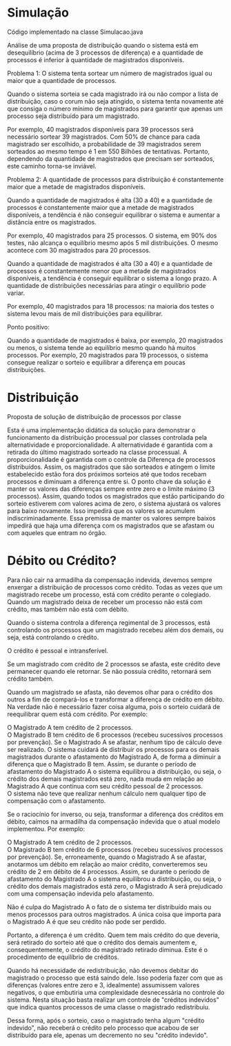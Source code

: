 # Simulação
Código implementado na classe Simulacao.java

Análise de uma proposta de distribuição quando o sistema está em desequilíbrio (acima de 3 processos de diferença) e a quantidade de processos é inferior à quantidade de magistrados disponíveis.


Problema 1: O sistema tenta sortear um número de magistrados igual ou maior que a quantidade de processos.

Quando o sistema sorteia se cada magistrado irá ou não compor a lista de distribuição, caso o corum não seja atingido, o sistema tenta novamente até que consiga o número mínimo de magistrados para garantir que apenas um processo seja distribuído para um magistrado. 

Por exemplo, 40 magistrados disponíveis para 39 processos será necessário sortear 39 magistrados. Com 50% de chance para cada magistrado ser escolhido, a probabilidade de 39 magistrados serem sorteados ao mesmo tempo é 1 em 550 Bilhões de tentativas.
Portanto, dependendo da quantidade de magistrados que precisam ser sorteados, este caminho torna-se inviável. 

Problema 2: A quantidade de processos para distribuição é constantemente maior que a metade de magistrados disponíveis.

Quando a quantidade de magistrados é alta (30 a 40) e a quantidade de processos é constantemente maior que a metade de magistrados disponíveis, a tendência é não conseguir equilibrar o sistema e aumentar a distância entre os magistrados.

Por exemplo, 40 magistrados para 25 processos. O sistema, em 90% dos testes, não alcança o equilíbrio mesmo após 5 mil distribuições. O mesmo acontece com 30 magistrados para 20 processos. 

Quando a quantidade de magistrados é alta (30 a 40) e a quantidade de processos é constantemente menor que a metade de magistrados disponíveis, a tendência é conseguir equilibrar o sistema a longo prazo. A quantidade de distribuições necessárias para atingir o equilíbrio pode variar. 

Por exemplo, 40 magistrados para 18 processos: na maioria dos testes o sistema levou mais de mil distribuições para equilibrar.

Ponto positivo:

Quando a quantidade de magistrados é baixa, por exemplo, 20 magistrados ou menos, o sistema tende ao equilíbrio mesmo quando há muitos processos. Por exemplo, 20 magistrados para 19 processos, o sistema consegue realizar o sorteio e equilibrar a diferença em poucas distribuições.



# Distribuição
Proposta de solução de distribuição de processos por classe

Esta é uma implementação didática da solução para demonstrar o funcionamento da distribuição processual por classes controlada pela alternatividade e proporcionalidade.
A alternatividade é garantida com a retirada do último magistrado sorteado na classe processual.
A proporcionalidade é garantida com o controle da Diferença de processos distribuídos. Assim, os magistrados que são sorteados e atingem o limite estabelecido estão fora dos próximos sorteios até que todos recebam processos e diminuam a diferença entre si. 
O ponto chave da solução é manter os valores das diferenças sempre entre zero e o limite máximo (3 processos).
Assim, quando todos os magistrados que estão participando do sorteio estiverem com valores acima de zero, o sistema ajustará os valores para baixo novamente. Isso impedirá que os valores se acumulem indiscriminadamente. Essa premissa de manter os valores sempre baixos impedirá que haja uma diferença com os magistrados que se afastam ou com aqueles que entram no órgão.


# Débito ou Crédito? 
Para não cair na armadilha da compensação indevida, devemos sempre enxergar a distribuição de processos como crédito. Todas as vezes que um magistrado recebe um processo, está com crédito perante o colegiado. Quando um magistrado deixa de receber um processo não está com crédito, mas também não está com débito. 

Quando o sistema controla a diferença regimental de 3 processos, está controlando os processos que um magistrado recebeu além dos demais, ou seja, está controlando o crédito.  

O crédito é pessoal e intransferível. 

Se um magistrado com crédito de 2 processos se afasta, este crédito deve permanecer quando ele retornar. Se não possuía crédito, retornará sem crédito também. 

Quando um magistrado se afasta, não devemos olhar para o crédito dos outros a fim de compará-los e transformar a diferença de crédito em débito. Na verdade não é necessário fazer coisa alguma, pois o sorteio cuidará de reequilibrar quem está com crédito. Por exemplo: 

O Magistrado A tem crédito de 2 processos.  
O Magistrado B tem crédito de 6 processos (recebeu sucessivos processos por prevenção). 
Se o Magistrado A se afastar, nenhum tipo de cálculo deve ser realizado. O sistema cuidará de distribuir os processos para os demais magistrados durante o afastamento do Magistrado A, de forma a diminuir a diferença que o Magistrado B tem. Assim, se durante o período de afastamento do Magistrado A o sistema equilibrou a distribuição, ou seja, o crédito dos demais magistrados está zero, nada muda em relação ao Magistrado A que continua com seu crédito pessoal de 2 processos.  
O sistema não teve que realizar nenhum cálculo nem qualquer tipo de compensação com o afastamento. 
 
Se o raciocínio for inverso, ou seja, transformar a diferença dos créditos em débito, caímos na armadilha da compensação indevida que o atual modelo implementou. Por exemplo: 

O Magistrado A tem crédito de 2 processos.  
O Magistrado B tem crédito de 6 processos (recebeu sucessivos processos por prevenção). 
Se, erroneamente, quando o Magistrado A se afastar, anotarmos um débito em relação ao maior crédito, converteremos seu crédito de 2 em débito de 4 processos. Assim, se durante o período de afastamento do Magistrado A o sistema equilibrou a distribuição, ou seja, o crédito dos demais magistrados está zero, o Magistrado A será prejudicado com uma compensação indevida pelo afastamento.  

Não é culpa do Magistrado A o fato de o sistema ter distribuído mais ou menos processos para outros magistrados.  A única coisa que importa para o Magistrado A é que seu crédito não pode ser perdido. 
 
Portanto, a diferença é um crédito. Quem tem mais crédito do que deveria, será retirado do sorteio até que o crédito dos demais aumentem e, consequentemente, o crédito do magistrado retirado diminua. Este é o procedimento de equilíbrio de créditos.  

Quando há necessidade de redistribuição, não devemos debitar do magistrado o processo que está saindo dele. Isso poderia fazer com que as diferenças (valores entre zero e 3, idealmente) assumissem valores negativos, o que embutiria uma complexidade desnecessária no controle do sistema. Nesta situação basta realizar um controle de "créditos indevidos" que indica quantos processos de uma classe o magistrado redistribuiu.  

Dessa forma, após o sorteio, caso o magistrado tenha algum "crédito indevido", não receberá o crédito pelo processo que acabou de ser distribuído para ele, apenas um decremento no seu "crédito indevido".
